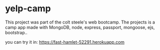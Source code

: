 # yelp-camp
This project was part of the colt steele's web bootcamp.
The projects is a camp app made with MongoDB, node, express, passport, mongoose, ejs, bootstrap..

you can try it in: https://fast-hamlet-52291.herokuapp.com
